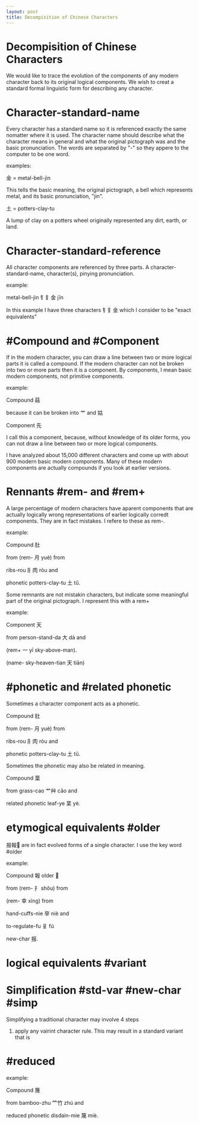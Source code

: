 ```yaml
---
layout: post
title: Decompisition of Chinese Characters
---
```


# Decompisition of Chinese Characters
We would like to trace the evolution of the components of any modern character back to its original logical components. 
We wish to creat a standard formal linguistic form for describing any character.

# Character-standard-name 

Every character has a standard name so it is referenced exactly the same nomatter where it is used. 
The character name should describe what the character means in general and
what the original pictograph was and the basic pronunciation.
The words are separated by "-" so they appere to the computer to be one word.

examples:

金 = metal-bell-jin 

This tells the basic meaning, the original pictograph, a bell which represents metal, and its basic pronunciation, "jin".

土 = potters-clay-tu 

A lump of clay on a potters wheel originally represented any dirt, earth, or land.

# Character-standard-reference

All character components are referenced by three parts. 
A character-standard-name, character(s), pinying pronunciation.

example: 

metal-bell-jin 钅釒金 jīn

In this example I have three characters 钅釒金 which I consider to be "exact equivalents" 

# #Compound and #Component
If in the modern character, you can draw a line between two or more logical parts it is called a compound.
If the modern character can not be broken into two or more parts then it is a component. 
By components, I mean basic modern components, not primitive components. 

example: 

Compound 菇

because it can be broken into 艹 and 姑

Component 先 

I call this a component, because, without knowledge of its older forms, you can not draw a line between two or more logical components. 

I have analyzed about 15,000 different characters and come up with about 900 modern basic modern components. 
Many of these modern components are actually compounds if you look at earlier versions. 

# Rennants #rem- and #rem+

A large percentage of modern characters have aparent components that are actually logically wrong representations of earlier logically corredt components. They are in fact mistakes. I refere to these as rem-.

example: 

Compound 肚

from (rem- 月 yuè) from 

ribs-rou ⺼肉 ròu and 

phonetic potters-clay-tu 土 tǔ.


Some remnants are not mistakin characters, but indicate some meaningful part of the original pictograph. I represent this with a rem+

example:

Component 天

from person-stand-da 大 dà and 

(rem+ 一 yī sky-above-man).

(name- sky-heaven-tian 天 tiān)

# #phonetic and #related phonetic
Sometimes a character component acts as a phonetic. 

Compound 肚

from (rem- 月 yuè) from 

ribs-rou ⺼肉 ròu and 

phonetic potters-clay-tu 土 tǔ.

Sometimes the phonetic may also be related in meaning. 

Compound 葉

from grass-cao 艹艸 cǎo and 

related phonetic leaf-ye 枼 yè.

# etymogical equivalents #older 
报報𡙈 are in fact evolved forms of a single character. I use the key word #older  

example:

Compound 報 older 𡙈 

from (rem- 扌 shǒu) from 

(rem- 幸 xìng) from 

hand-cuffs-nie 㚔 niè and 

to-regulate-fu 𠬝 fú

new-char 报.

# logical equivalents #variant 


# Simplification #std-var #new-char #simp
Simplifying a traditional character may involve 4 steps
1) apply any vairint character rule. This may result in a standard variant that is 




# #reduced 
example:

Compound 篾

from bamboo-zhu 𥫗竹 zhú and 

reduced phonetic disdain-mie 蔑 miè.



